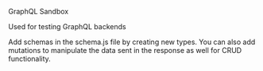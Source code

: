 GraphQL Sandbox

Used for testing GraphQL backends

Add schemas in the schema.js file by creating new types.  You can also add mutations to manipulate the data sent in the response as well for CRUD functionality.
